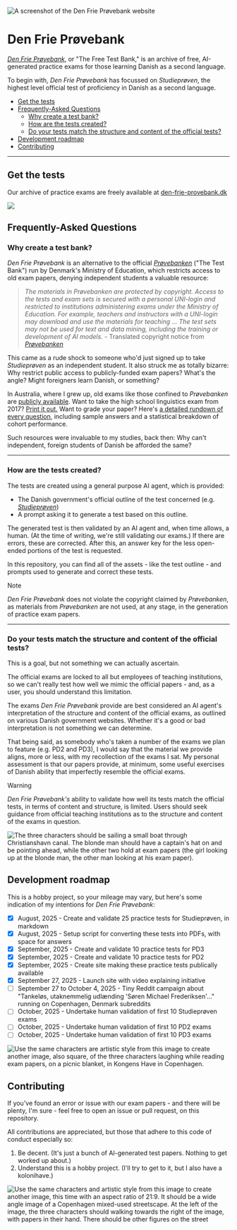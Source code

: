 ![A screenshot of the Den Frie Prøvebank website](./assets/site.png)

# Den Frie Prøvebank

[_Den Frie Prøvebank_](https://den-frie-provebank.dk/), or "The Free Test Bank," is an archive of free, AI-generated practice exams for those learning Danish as a second language.

To begin with, _Den Frie Prøvebank_ has focussed on _Studieprøven_, the highest level official test of proficiency in Danish as a second language.

- [Get the tests](#get-the-tests)
- [Frequently-Asked Questions](#frequently-asked-questions)
  - [Why create a test bank?](#why-create-a-test-bank)
  - [How are the tests created?](#how-are-the-tests-created)
  - [Do your tests match the structure and content of the official tests?](#do-your-tests-match-the-structure-and-content-of-the-official-tests)
- [Development roadmap](#development-roadmap)
- [Contributing](#contributing)

-----
## Get the tests

Our archive of practice exams are freely available at [den-frie-provebank.dk](https://den-frie-provebank.dk/)

![](./assets/oersteds-parken-half.png)

## Frequently-Asked Questions

### Why create a test bank?

_Den Frie Prøvebank_ is an alternative to the official [_Prøvebanken_](https://www.xn--prvebanken-1cb.dk/proevematerialer/DAU) ("The Test Bank") run by Denmark's Ministry of Education, which restricts access to old exam papers, denying independent students a valuable resource:

> _The materials in Prøvebanken are protected by copyright. Access to the tests and exam sets is secured with a personal UNI-login and restricted to institutions administering exams under the Ministry of Education. For example, teachers and instructors with a UNI-login may download and use the materials for teaching ... The test sets may not be used for text and data mining, including the training or development of AI models._
> \- Translated copyright notice from [_Prøvebanken_](https://www.xn--prvebanken-1cb.dk/proevematerialer/DAU/DAUSP/materialesamling/4d768305-4398-4001-9fa5-b3e2db24bc81)

This came as a rude shock to someone who'd just signed up to take _Studieprøven_ as an independent student. It also struck me as totally bizarre: Why restrict public access to publicly-funded exam papers? What's the angle? Might foreigners learn Danish, or something?

In Australia, where I grew up, old exams like those confined to _Prøvebanken_ are [publicly available](https://www.vcaa.vic.edu.au/assessment/vce/examination-specifications-past-examinations-and-examination-reports/examination-specifications-past-examinations-and-external-assessment-reports). Want to take the high school linguistics exam from 2017? [Print it out.](https://www.vcaa.vic.edu.au/sites/default/files/Documents/exams/englishlanguage/2017/2017englang-cpr-w.pdf) Want to grade your paper? Here's [a detailed rundown of every question](https://www.vcaa.vic.edu.au/sites/default/files/Documents/exams/englishlanguage/2017/englang_examrep17.pdf), including sample answers and a statistical breakdown of cohort performance.

Such resources were invaluable to my studies, back then: Why can't independent, foreign students of Danish be afforded the same?

-----

### How are the tests created?

The tests are created using a general purpose AI agent, which is provided:

- The Danish government's official outline of the test concerned (e.g. [_Studieprøven_](https://danskogproever.dk/sprogcenter/danskproever/om-studieproeven-sp-indhold-og-niveau/))
- A prompt asking it to generate a test based on this outline.

The generated test is then validated by an AI agent and, when time allows, a human. (At the time of writing, we're still validating our exams.) If there are errors, these are corrected. After this, an answer key for the less open-ended portions of the test is requested.

In this repository, you can find all of the assets - like the test outline - and prompts used to generate and correct these tests.

> [!NOTE]
> _Den Frie Prøvebank_ does not violate the copyright claimed by _Prøvebanken_, as materials from _Prøvebanken_ are not used, at any stage, in the generation of practice exam papers.

-----

### Do your tests match the structure and content of the official tests?

This is a goal, but not something we can actually ascertain. 

The official exams are locked to all but employees of teaching institutions, so we can't really test how well we mimic the official papers - and, as a user, you should understand this limitation.

The exams _Den Frie Prøvebank_ provide are best considered an AI agent's interpretation of the structure and content of the official exams, as outlined on various Danish government websites. Whether it's a good or bad interpretation is not something we can determine.

That being said, as somebody who's taken a number of the exams we plan to feature (e.g. PD2 and PD3), I would say that the material we provide aligns, more or less, with my recollection of the exams I sat. My personal assessment is that our papers provide, at minimum, some useful exercises of Danish ability that imperfectly resemble the official exams.

> [!WARNING]
> _Den Frie Prøvebank's_ ability to validate how well its tests match the official tests, in terms of content and structure, is limited. Users should seek guidance from official teaching institutions as to the structure and content of the exams in question.

![The three characters should be sailing a small boat through Christianshavn canal. The blonde man should have a captain's hat on and be pointing ahead, while the other two hold at exam papers (the girl looking up at the blonde man, the other man looking at his exam paper).](./assets/christianshavn-kanal-half.png)

## Development roadmap

This is a hobby project, so your mileage may vary, but here's some indication of my intentions for _Den Frie Prøvebank_:

- [x] August, 2025 - Create and validate 25 practice tests for Studieprøven, in markdown
- [x] August, 2025 - Setup script for converting these tests into PDFs, with space for answers
- [x] September, 2025 - Create and validate 10 practice tests for PD3
- [x] September, 2025 - Create and validate 10 practice tests for PD2
- [x] September, 2025 - Create site making these practice tests publically available
- [x] September 27, 2025 - Launch site with video explaining initiative
- [ ] September 27 to October 4, 2025 - Tiny Reddit campaign about "Tankeløs, utaknemmelig udlænding 'Søren Michael Frederiksen'..." running on Copenhagen, Denmark subreddits
- [ ] October, 2025 - Undertake human validation of first 10 Studieprøven exams
- [ ] October, 2025 - Undertake human validation of first 10 PD2 exams
- [ ] October, 2025 - Undertake human validation of first 10 PD3 exams

![Use the same characters are artistic style from this image to create another image, also square, of the three characters laughing while reading exam papers, on a picnic blanket, in Kongens Have in Copenhagen.](./assets/kongens-have-half.png)

## Contributing

If you've found an error or issue with our exam papers - and there will be plenty, I'm sure - feel free to open an issue or pull request, on this repository.

All contributions are appreciated, but those that adhere to this code of conduct especially so:

1. Be decent. (It's just a bunch of AI-generated test papers. Nothing to get worked up about.)
2. Understand this is a hobby project. (I'll try to get to it, but I also have a kolonihave.)


![Use the same characters and artistic style from this image to create another image, this time with an aspect ratio of 21:9. It should be a wide angle image of a Copenhagen mixed-used streetscape. At the left of the image, the three characters should walking towards the right of the image, with papers in their hand. There should be other figures on the street](./assets/cityscape-larger-with-faded-gradient.webp)